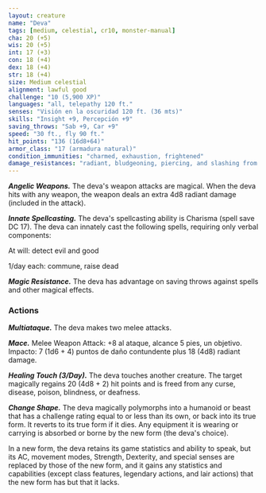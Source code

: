 ```yaml
---
layout: creature
name: "Deva"
tags: [medium, celestial, cr10, monster-manual]
cha: 20 (+5)
wis: 20 (+5)
int: 17 (+3)
con: 18 (+4)
dex: 18 (+4)
str: 18 (+4)
size: Medium celestial
alignment: lawful good
challenge: "10 (5,900 XP)"
languages: "all, telepathy 120 ft."
senses: "Visión en la oscuridad 120 ft. (36 mts)"
skills: "Insight +9, Percepción +9"
saving_throws: "Sab +9, Car +9"
speed: "30 ft., fly 90 ft."
hit_points: "136 (16d8+64)"
armor_class: "17 (armadura natural)"
condition_immunities: "charmed, exhaustion, frightened"
damage_resistances: "radiant, bludgeoning, piercing, and slashing from nonmagical weapons"
---
```


***Angelic Weapons.*** The deva's weapon attacks are magical. When the deva hits with any weapon, the weapon deals an extra 4d8 radiant damage (included in the attack).

***Innate Spellcasting.*** The deva's spellcasting ability is Charisma (spell save DC 17). The deva can innately cast the following spells, requiring only verbal components:

At will: detect evil and good

1/day each: commune, raise dead

***Magic Resistance.*** The deva has advantage on saving throws against spells and other magical effects.

### Actions

***Multiataque.*** The deva makes two melee attacks.

***Mace.*** Melee Weapon Attack: +8 al ataque, alcance 5 pies, un objetivo. Impacto: 7 (1d6 + 4) puntos de daño contundente plus 18 (4d8) radiant damage.

***Healing Touch (3/Day).*** The deva touches another creature. The target magically regains 20 (4d8 + 2) hit points and is freed from any curse, disease, poison, blindness, or deafness.

***Change Shape.*** The deva magically polymorphs into a humanoid or beast that has a challenge rating equal to or less than its own, or back into its true form. It reverts to its true form if it dies. Any equipment it is wearing or carrying is absorbed or borne by the new form (the deva's choice).

In a new form, the deva retains its game statistics and ability to speak, but its AC, movement modes, Strength, Dexterity, and special senses are replaced by those of the new form, and it gains any statistics and capabilities (except class features, legendary actions, and lair actions) that the new form has but that it lacks.